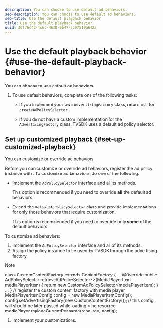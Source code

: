 ```yaml
---
description: You can choose to use default ad behaviors.
seo-description: You can choose to use default ad behaviors.
seo-title: Use the default playback behavior
title: Use the default playback behavior
uuid: 36f76c42-4c6c-4620-9b47-ec97519a642a
---
```


# Use the default playback behavior {#use-the-default-playback-behavior}

You can choose to use default ad behaviors.

1. To use default behaviors, complete one of the following tasks:

    * If you implement your own `AdvertisingFactory` class, return null for `createAdPolicySelector`. 
    
    * If you do not have a custom implementation for the `AdvertisingFactory` class, TVSDK uses a default ad policy selector.

## Set up customized playback {#set-up-customized-playback}

You can customize or override ad behaviors.

Before you can customize or override ad behaviors, register the ad policy instance with . 
To customize ad behaviors, do one of the following:

* Implement the `AdPolicySelector` interface and all its methods.

  This option is recommended if you need to override **all** the default ad behaviors. 

* Extend the `DefaultAdPolicySelector` class and provide implementations for only those behaviors that require customization.

  This option is recommended if you need to override only **some** of the default behaviors.

To customize ad behaviors: 

1. Implement the `AdPolicySelector` interface and all of its methods.
1. Assign the policy instance to be used by TVSDK through the advertising factory.

  >[!NOTE]
  >class CustomContentFactory extends ContentFactory {
  >...
  >@Override
  >public AdPolicySelector retrieveAdPolicySelector>>(MediaPlayerItem mediaPlayerItem) {
  >return new CustomAdPolicySelector(mediaPlayerItem);
  >}
  >...
  >}
  >// register the custom content factory with media player
  >MediaPlayerItemConfig config = new MediaPlayerItemConfig();
  >config.setAdvertisingFactory(new CustomContentFactory());
  >// this config will should be later passed while loading >the resource
  >mediaPlayer.replaceCurrentResource(resource, config);
  
  1. Implement your customizations.